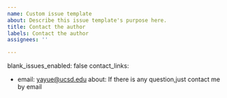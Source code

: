 ```yaml
---
name: Custom issue template
about: Describe this issue template's purpose here.
title: Contact the author
labels: Contact the author
assignees: ''

---
```


blank_issues_enabled: false
contact_links:
  - email: yayue@ucsd.edu
    about: If there is any question,just contact me by email
